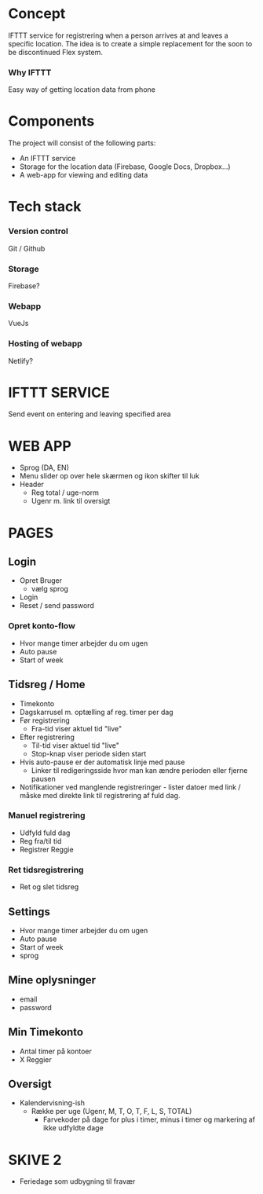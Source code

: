 # Concept
IFTTT service for registrering when a person arrives at and leaves a specific location. 
The idea is to create a simple replacement for the soon to be discontinued Flex system.

### Why IFTTT
Easy way of getting location data from phone

# Components
The project will consist of the following parts:
* An IFTTT service
* Storage for the location data (Firebase, Google Docs, Dropbox...)
* A web-app for viewing and editing data

# Tech stack
### Version control
Git / Github

### Storage
Firebase?

### Webapp
VueJs

### Hosting of webapp
Netlify?

# IFTTT SERVICE
Send event on entering and leaving specified area

# WEB APP
* Sprog (DA, EN)
* Menu slider op over hele skærmen og ikon skifter til luk
* Header
    * Reg total / uge-norm
    * Ugenr m. link til oversigt

# PAGES
## Login
- Opret Bruger
    - vælg sprog
- Login
- Reset / send password 

### Opret konto-flow
* Hvor mange timer arbejder du om ugen
* Auto pause
* Start of week


## Tidsreg / Home
* Timekonto
* Dagskarrusel m. optælling af reg. timer per dag
* Før registrering
    * Fra-tid viser aktuel tid "live"
* Efter registrering
    * Til-tid viser aktuel tid "live"
    * Stop-knap viser periode siden start
* Hvis auto-pause er der automatisk linje med pause
    * Linker til redigeringsside hvor man kan ændre perioden eller fjerne pausen
* Notifikationer ved manglende registreringer - lister datoer med link / måske med direkte link til registrering af fuld dag.

### Manuel registrering
* Udfyld fuld dag
* Reg fra/til tid
* Registrer Reggie

### Ret tidsregistrering
* Ret og slet tidsreg

## Settings
* Hvor mange timer arbejder du om ugen
* Auto pause
* Start of week
* sprog

## Mine oplysninger
* email
* password

## Min Timekonto
* Antal timer på kontoer
* X Reggier

## Oversigt
* Kalendervisning-ish
    * Række per uge (Ugenr, M, T, O, T, F, L, S, TOTAL)
        * Farvekoder på dage for plus i timer, minus i timer og markering af ikke udfyldte dage


# SKIVE 2
 - Feriedage som udbygning til fravær